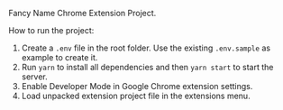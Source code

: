 Fancy Name Chrome Extension Project.

How to run the project:<br>
1) Create a `.env` file in the root folder. Use the existing `.env.sample` as example to create it.
2) Run `yarn` to install all dependencies and then `yarn start` to start the server.
3) Enable Developer Mode in Google Chrome extension settings.
4) Load unpacked extension project file in the extensions menu.